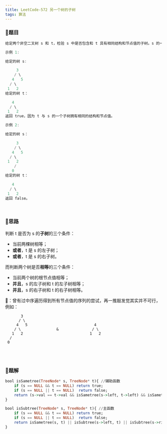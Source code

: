 ```yaml
---
title: LeetCode-572 另一个树的子树
tags: 算法
---
```


### **📝题目**
```haskell
给定两个非空二叉树 s 和 t，检验 s 中是否包含和 t 具有相同结构和节点值的子树。s 的一个子树包括 s 的一个节点和这个节点的所有子孙。s 也可以看做它自身的一棵子树。

示例 1:

给定的树 s:

     3
    / \
   4   5
  / \
 1   2
给定的树 t：

   4 
  / \
 1   2
返回 true，因为 t 与 s 的一个子树拥有相同的结构和节点值。

示例 2:

给定的树 s：

     3
    / \
   4   5
  / \
 1   2
    /
   0
给定的树 t：

   4
  / \
 1   2
返回 false。
```
<br/>

### **📝思路**
判断 t 是否为 s 的**子树**的三个条件：
- 当前两棵树相等；
- **或者**，t 是 s 的左子树；
- **或者**，t 是 s 的右子树。

而判断两个树是否**相等**的三个条件：
- 当前两个树的根节点值相等；
- **并且**，s 的左子树和 t 的左子树相等；
- **并且**，s 的右子树和 t 的右子树相等。

🐣：曾有过中序遍历得到所有节点值的序列的尝试，再一推敲发觉其实并不可行，例如：
```
       3
      / \               
     4   5                              4
    / \                &               / \
   1   2                              1   2
  /                    
 0
```
<br/><br/>

### **📝题解**
```haskell
bool isSametree(TreeNode* s, TreeNode* t){ //辅助函数
    if (s == NULL && t == NULL) return true;
    if (s == NULL || t == NULL)  return false;
    return (s->val == t->val && isSametree(s->left, t->left) && isSametree(s->right, t->right));
}

bool isSubtree(TreeNode* s, TreeNode* t){ //主函数
    if (s == NULL && t == NULL) return true;
    if (s == NULL || t == NULL)  return false;
    return isSametree(s, t) || isSubtree(s->left, t) || isSubtree(s->right, t);
}
```